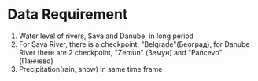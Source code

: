 # Data Requirement 
1. Water level of rivers, Sava and Danube, in long period
2. For Sava River, there is a checkpoint, "Belgrade"(Београд), for Danube River there are 2 checkpoint, "Zemun" (Земун) and "Pancevo" (Панчево) 
3. Precipitation(rain, snow) in same time frame
